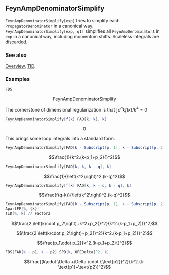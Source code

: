 ## FeynAmpDenominatorSimplify

`FeynAmpDenominatorSimplify[exp]` tries to simplify each `PropagatorDenominator` in a canonical way. `FeynAmpDenominatorSimplify[exp, q1]` simplifies all `FeynAmpDenominator`s in `exp` in a canonical way, including momentum shifts. Scaleless integrals are discarded.

### See also

[Overview](Extra/FeynCalc.md), [TID](TID.md).

### Examples

```mathematica
FDS
```

$$\text{FeynAmpDenominatorSimplify}$$

The cornerstone of dimensional regularization is that $\int d^n k f(k)/k^4 = 0$

```mathematica
FeynAmpDenominatorSimplify[f[k] FAD[k, k], k]
```

$$0$$

This brings some loop integrals into a standard form.

```mathematica
FeynAmpDenominatorSimplify[FAD[k - Subscript[p, 1], k - Subscript[p, 2]], k]
```

$$\frac{1}{k^2.(k-p_1+p_2){}^2}$$

```mathematica
FeynAmpDenominatorSimplify[FAD[k, k, k - q], k]
```

$$\frac{1}{\left(k^2\right)^2.(k-q)^2}$$

```mathematica
FeynAmpDenominatorSimplify[f[k] FAD[k, k - q, k - q], k]
```

$$\frac{f(q-k)}{\left(k^2\right)^2.(k-q)^2}$$

```mathematica
FeynAmpDenominatorSimplify[FAD[k - Subscript[p, 1], k - Subscript[p, 2]] SPD[k, k], k]
ApartFF[%, {k}]
TID[%, k] // Factor2
```

$$\frac{2 \left(k\cdot p_2\right)+k^2+p_2{}^2}{k^2.(k-p_1+p_2){}^2}$$

$$\frac{2 \left(k\cdot p_2\right)+p_2{}^2}{k^2.(k-p_1+p_2){}^2}$$

$$\frac{p_1\cdot p_2}{k^2.(k-p_1+p_2){}^2}$$

```mathematica
FDS[FAD[k - p1, k - p2] SPD[k, OPEDelta]^2, k]
```

$$\frac{(k\cdot \Delta +\Delta \cdot \;\text{p2})^2}{k^2.(k-\text{p1}+\text{p2})^2}$$
